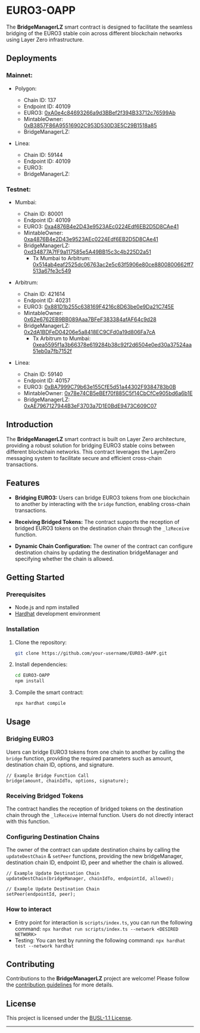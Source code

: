 # EURO3-OAPP

The **BridgeManagerLZ** smart contract is designed to facilitate the seamless bridging of the EURO3 stable coin across different blockchain networks using Layer Zero infrastructure.

## Deployments

### Mainnet:

- Polygon:

  - Chain ID: 137
  - Endpoint ID: 40109
  - EURO3: [0xA0e4c84693266a9d3BBef2f394B33712c76599Ab](https://polygonscan.com/address/0xA0e4c84693266a9d3BBef2f394B33712c76599Ab)
  - MintableOwner: [0xB3857F86A95516902C953D530D3E5C29B1518a85](https://polygonscan.com/address/0xB3857F86A95516902C953D530D3E5C29B1518a85)
  - BridgeManagerLZ:

- Linea:

  - Chain ID: 59144
  - Endpoint ID: 40109
  - EURO3:
  - BridgeManagerLZ:

### Testnet:

- Mumbai:

  - Chain ID: 80001
  - Endpoint ID: 40109
  - EURO3: [0xa4876B4e2D43e9523AEc0224Edf6EB2D5D8CAe41](https://mumbai.polygonscan.com/address/0xa4876B4e2D43e9523AEc0224Edf6EB2D5D8CAe41)
  - MintableOwner: [0xa4876B4e2D43e9523AEc0224Edf6EB2D5D8CAe41](https://mumbai.polygonscan.com/address/0xa4876B4e2D43e9523AEc0224Edf6EB2D5D8CAe41)
  - BridgeManagerLZ: [0xd34877A7fF9a117585e5A49BB15c3c4b225D2a51](https://mumbai.polygonscan.com/address/0xd34877A7fF9a117585e5A49BB15c3c4b225D2a51)
    - Tx Mumbai to Arbitrum: [0x514ab4eaf2525dc06763ac2e5c63f5906e80ce8800800662ff7513a67fe3c549](https://layerzeroscan.com/tx/0x514ab4eaf2525dc06763ac2e5c63f5906e80ce8800800662ff7513a67fe3c549)

- Arbitrum:

  - Chain ID: 421614
  - Endpoint ID: 40231
  - EURO3: [0x881D1b255c638169F4216c8D63be0e9Da21C745E](https://sepolia.arbiscan.io/address/0x881D1b255c638169F4216c8D63be0e9Da21C745E)
  - MintableOwner: [0x62e6762EB9BB089Aaa7BFeF383384afAF64c9d28](https://sepolia.arbiscan.io/address/0x62e6762EB9BB089Aaa7BFeF383384afAF64c9d28)
  - BridgeManagerLZ: [0x2dA1BDFeD04206e5a8418EC9CFd0a19d806Fa7cA](https://sepolia.arbiscan.io/address/0x2dA1BDFeD04206e5a8418EC9CFd0a19d806Fa7cA)
    - Tx Arbitrum to Mumbai: [0xea5595f1a3b66378e619284b38c92f2d6504e0ed30a37524aa51eb0a7fb7152f](https://layerzeroscan.com/tx/0xea5595f1a3b66378e619284b38c92f2d6504e0ed30a37524aa51eb0a7fb7152f)

- Linea:

  - Chain ID: 59140
  - Endpoint ID: 40157
  - EURO3: [0xBA7999C79b63e155CfE5d51a44302F9384783b0B](https://goerli.lineascan.build/address/0xBA7999C79b63e155CfE5d51a44302F9384783b0B)
  - MintableOwner: [0x78e74CB5eBEf70f885C5f14CbCfCe905bd6a6b1E](https://goerli.lineascan.build/address/0x78e74CB5eBEf70f885C5f14CbCfCe905bd6a6b1E)
  - BridgeManagerLZ: [0xAE7967127944B3eF3703a7D1E0BdE9473C609C07](https://goerli.lineascan.build/address/0xAE7967127944B3eF3703a7D1E0BdE9473C609C07)

## Introduction

The **BridgeManagerLZ** smart contract is built on Layer Zero architecture, providing a robust solution for bridging EURO3 stable coins between different blockchain networks. This contract leverages the LayerZero messaging system to facilitate secure and efficient cross-chain transactions.

## Features

- **Bridging EURO3:** Users can bridge EURO3 tokens from one blockchain to another by interacting with the `bridge` function, enabling cross-chain transactions.

- **Receiving Bridged Tokens:** The contract supports the reception of bridged EURO3 tokens on the destination chain through the `_lzReceive` function.

- **Dynamic Chain Configuration:** The owner of the contract can configure destination chains by updating the destination bridgeManager and specifying whether the chain is allowed.

## Getting Started

### Prerequisites

- Node.js and npm installed
- [Hardhat](https://hardhat.org/) development environment

### Installation

1. Clone the repository:

   ```bash
   git clone https://github.com/your-username/EURO3-OAPP.git
   ```

2. Install dependencies:

   ```bash
   cd EURO3-OAPP
   npm install
   ```

3. Compile the smart contract:

   ```bash
   npx hardhat compile
   ```

## Usage

### Bridging EURO3

Users can bridge EURO3 tokens from one chain to another by calling the `bridge` function, providing the required parameters such as amount, destination chain ID, options, and signature.

```solidity
// Example Bridge Function Call
bridge(amount, chainIdTo, options, signature);
```

### Receiving Bridged Tokens

The contract handles the reception of bridged tokens on the destination chain through the `_lzReceive` internal function. Users do not directly interact with this function.

### Configuring Destination Chains

The owner of the contract can update destination chains by calling the `updateDestChain` & `setPeer` functions, providing the new bridgeManager, destination chain ID, endpoint ID, peer and whether the chain is allowed.

```solidity
// Example Update Destination Chain
updateDestChain(bridgeManager, chainIdTo, endpointId, allowed);
```

```solidity
// Example Update Destination Chain
setPeer(endpointId, peer);

```

### How to interact

- Entry point for interaction is `scripts/index.ts`, you can run the following command: `npx hardhat run scripts/index.ts --network <DESIRED NETWORK>`
- Testing: You can test by running the following command: `npx hardhat test --network hardhat`

## Contributing

Contributions to the **BridgeManagerLZ** project are welcome! Please follow the [contribution guidelines](CONTRIBUTING.md) for more details.

## License

This project is licensed under the [BUSL-1.1 License](LICENSE).

---
